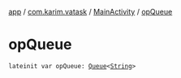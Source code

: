 [app](../../index.md) / [com.karim.vatask](../index.md) / [MainActivity](index.md) / [opQueue](./op-queue.md)

# opQueue

`lateinit var opQueue: `[`Queue`](https://developer.android.com/reference/java/util/Queue.html)`<`[`String`](https://kotlinlang.org/api/latest/jvm/stdlib/kotlin/-string/index.html)`>`